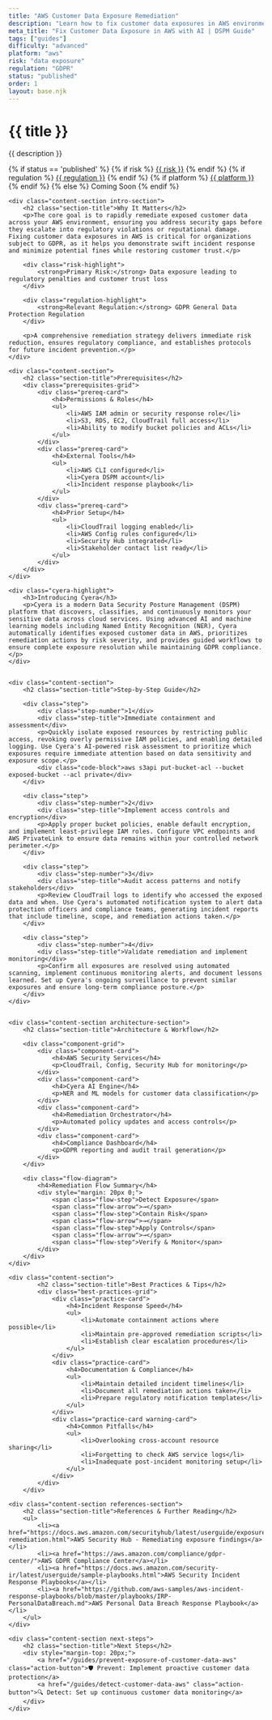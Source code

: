 ```yaml
---
title: "AWS Customer Data Exposure Remediation"
description: "Learn how to fix customer data exposures in AWS environments. Follow step-by-step guidance for GDPR compliance and secure remediation."
meta_title: "Fix Customer Data Exposure in AWS with AI | DSPM Guide"
tags: ["guides"]
difficulty: "advanced"
platform: "aws"
risk: "data exposure"
regulation: "GDPR"
status: "published"
order: 1
layout: base.njk
---
```


<div class="container">
    <div class="header">
        <h1>{{ title }}</h1>
        <p>{{ description }}</p>
        <div class="guide-tags-container">
			<div class="guide-tags-wrapper">
		    {% if status == 'published' %}
		        {% if risk %}
		        <a href="/risk/{{ risk | downcase | replace: ' ', '-' }}/" class="guide-tag risk">{{ risk }}</a>
		        {% endif %}
		        {% if regulation %}
		        <a href="/regulation/{{ regulation | downcase | replace: ' ', '-' }}/" class="guide-tag regulation">{{ regulation }}</a>
		        {% endif %}
		        {% if platform %}
		        <a href="/platforms/{{ platform | downcase | replace: ' ', '-' }}/" class="guide-tag platform">{{ platform }}</a>
		        {% endif %}
		    {% else %}
		        <span class="guide-tag coming-soon">Coming Soon</span>
		    {% endif %}
		</div>
		</div>
    </div>

    <div class="content-section intro-section">
        <h2 class="section-title">Why It Matters</h2>
        <p>The core goal is to rapidly remediate exposed customer data across your AWS environment, ensuring you address security gaps before they escalate into regulatory violations or reputational damage. Fixing customer data exposures in AWS is critical for organizations subject to GDPR, as it helps you demonstrate swift incident response and minimize potential fines while restoring customer trust.</p>
        
        <div class="risk-highlight">
            <strong>Primary Risk:</strong> Data exposure leading to regulatory penalties and customer trust loss
        </div>
        
        <div class="regulation-highlight">
            <strong>Relevant Regulation:</strong> GDPR General Data Protection Regulation
        </div>
        
        <p>A comprehensive remediation strategy delivers immediate risk reduction, ensures regulatory compliance, and establishes protocols for future incident prevention.</p>
    </div>

    <div class="content-section">
        <h2 class="section-title">Prerequisites</h2>
        <div class="prerequisites-grid">
            <div class="prereq-card">
                <h4>Permissions & Roles</h4>
                <ul>
                    <li>AWS IAM admin or security response role</li>
                    <li>S3, RDS, EC2, CloudTrail full access</li>
                    <li>Ability to modify bucket policies and ACLs</li>
                </ul>
            </div>
            <div class="prereq-card">
                <h4>External Tools</h4>
                <ul>
                    <li>AWS CLI configured</li>
                    <li>Cyera DSPM account</li>
                    <li>Incident response playbook</li>
                </ul>
            </div>
            <div class="prereq-card">
                <h4>Prior Setup</h4>
                <ul>
                    <li>CloudTrail logging enabled</li>
                    <li>AWS Config rules configured</li>
                    <li>Security Hub integrated</li>
                    <li>Stakeholder contact list ready</li>
                </ul>
            </div>
        </div>
    </div>
	
    <div class="cyera-highlight">
        <h3>Introducing Cyera</h3>
        <p>Cyera is a modern Data Security Posture Management (DSPM) platform that discovers, classifies, and continuously monitors your sensitive data across cloud services. Using advanced AI and machine learning models including Named Entity Recognition (NER), Cyera automatically identifies exposed customer data in AWS, prioritizes remediation actions by risk severity, and provides guided workflows to ensure complete exposure resolution while maintaining GDPR compliance.</p>
    </div>
	

    <div class="content-section">
        <h2 class="section-title">Step-by-Step Guide</h2>
        
        <div class="step">
            <div class="step-number">1</div>
            <div class="step-title">Immediate containment and assessment</div>
            <p>Quickly isolate exposed resources by restricting public access, revoking overly permissive IAM policies, and enabling detailed logging. Use Cyera's AI-powered risk assessment to prioritize which exposures require immediate attention based on data sensitivity and exposure scope.</p>
            <div class="code-block">aws s3api put-bucket-acl --bucket exposed-bucket --acl private</div>
        </div>

        <div class="step">
            <div class="step-number">2</div>
            <div class="step-title">Implement access controls and encryption</div>
            <p>Apply proper bucket policies, enable default encryption, and implement least-privilege IAM roles. Configure VPC endpoints and AWS PrivateLink to ensure data remains within your controlled network perimeter.</p>
        </div>

        <div class="step">
            <div class="step-number">3</div>
            <div class="step-title">Audit access patterns and notify stakeholders</div>
            <p>Review CloudTrail logs to identify who accessed the exposed data and when. Use Cyera's automated notification system to alert data protection officers and compliance teams, generating incident reports that include timeline, scope, and remediation actions taken.</p>
        </div>

        <div class="step">
            <div class="step-number">4</div>
            <div class="step-title">Validate remediation and implement monitoring</div>
            <p>Confirm all exposures are resolved using automated scanning, implement continuous monitoring alerts, and document lessons learned. Set up Cyera's ongoing surveillance to prevent similar exposures and ensure long-term compliance posture.</p>
        </div>
    </div>


    <div class="content-section architecture-section">
        <h2 class="section-title">Architecture & Workflow</h2>
        
        <div class="component-grid">
            <div class="component-card">
                <h4>AWS Security Services</h4>
                <p>CloudTrail, Config, Security Hub for monitoring</p>
            </div>
            <div class="component-card">
                <h4>Cyera AI Engine</h4>
                <p>NER and ML models for customer data classification</p>
            </div>
            <div class="component-card">
                <h4>Remediation Orchestrator</h4>
                <p>Automated policy updates and access controls</p>
            </div>
            <div class="component-card">
                <h4>Compliance Dashboard</h4>
                <p>GDPR reporting and audit trail generation</p>
            </div>
        </div>

        <div class="flow-diagram">
            <h4>Remediation Flow Summary</h4>
            <div style="margin: 20px 0;">
                <span class="flow-step">Detect Exposure</span>
                <span class="flow-arrow">→</span>
                <span class="flow-step">Contain Risk</span>
                <span class="flow-arrow">→</span>
                <span class="flow-step">Apply Controls</span>
                <span class="flow-arrow">→</span>
                <span class="flow-step">Verify & Monitor</span>
            </div>
        </div>
    </div>

	<div class="content-section">
	        <h2 class="section-title">Best Practices & Tips</h2>
	        <div class="best-practices-grid">
	            <div class="practice-card">
	                <h4>Incident Response Speed</h4>
	                <ul>
	                    <li>Automate containment actions where possible</li>
	                    <li>Maintain pre-approved remediation scripts</li>
	                    <li>Establish clear escalation procedures</li>
	                </ul>
	            </div>
	            <div class="practice-card">
	                <h4>Documentation & Compliance</h4>
	                <ul>
	                    <li>Maintain detailed incident timelines</li>
	                    <li>Document all remediation actions taken</li>
	                    <li>Prepare regulatory notification templates</li>
	                </ul>
	            </div>
	            <div class="practice-card warning-card">
	                <h4>Common Pitfalls</h4>
	                <ul>
	                    <li>Overlooking cross-account resource sharing</li>
	                    <li>Forgetting to check AWS service logs</li>
	                    <li>Inadequate post-incident monitoring setup</li>
	                </ul>
	            </div>
	        </div>
	    </div>

    <div class="content-section references-section">
        <h2 class="section-title">References & Further Reading</h2>
        <ul>
            <li><a href="https://docs.aws.amazon.com/securityhub/latest/userguide/exposures-remediation.html">AWS Security Hub - Remediating exposure findings</a></li>
            <li><a href="https://aws.amazon.com/compliance/gdpr-center/">AWS GDPR Compliance Center</a></li>
            <li><a href="https://docs.aws.amazon.com/security-ir/latest/userguide/sample-playbooks.html">AWS Security Incident Response Playbooks</a></li>
            <li><a href="https://github.com/aws-samples/aws-incident-response-playbooks/blob/master/playbooks/IRP-PersonalDataBreach.md">AWS Personal Data Breach Response Playbook</a></li>
        </ul>
    </div>

    <div class="content-section next-steps">
        <h2 class="section-title">Next Steps</h2>
        <div style="margin-top: 20px;">
            <a href="/guides/prevent-exposure-of-customer-data-aws" class="action-button">🛡️ Prevent: Implement proactive customer data protection</a>
            <a href="/guides/detect-customer-data-aws" class="action-button">🔍 Detect: Set up continuous customer data monitoring</a>
        </div>
    </div>
</div>